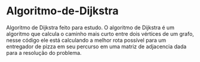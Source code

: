 # Algoritmo-de-Dijkstra
Algoritmo de Dijkstra feito para estudo.
O algoritmo de Dijkstra é um algoritmo que calcula o caminho mais curto entre dois vértices de um grafo, nesse código ele está calculando a melhor rota possível para um entregador de pizza em seu percurso em uma matriz de adjacencia dada para a resolução do problema.
